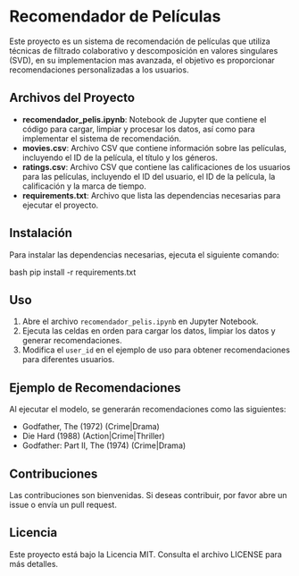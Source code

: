 # Recomendador de Películas

Este proyecto es un sistema de recomendación de películas que utiliza técnicas de filtrado colaborativo y descomposición en valores singulares (SVD), en su implementacion mas avanzada, el objetivo es proporcionar recomendaciones personalizadas a los usuarios.

## Archivos del Proyecto

- **recomendador_pelis.ipynb**: Notebook de Jupyter que contiene el código para cargar, limpiar y procesar los datos, así como para implementar el sistema de recomendación.
- **movies.csv**: Archivo CSV que contiene información sobre las películas, incluyendo el ID de la película, el título y los géneros.
- **ratings.csv**: Archivo CSV que contiene las calificaciones de los usuarios para las películas, incluyendo el ID del usuario, el ID de la película, la calificación y la marca de tiempo.
- **requirements.txt**: Archivo que lista las dependencias necesarias para ejecutar el proyecto.

## Instalación

Para instalar las dependencias necesarias, ejecuta el siguiente comando:

bash
pip install -r requirements.txt


## Uso

1. Abre el archivo `recomendador_pelis.ipynb` en Jupyter Notebook.
2. Ejecuta las celdas en orden para cargar los datos, limpiar los datos y generar recomendaciones.
3. Modifica el `user_id` en el ejemplo de uso para obtener recomendaciones para diferentes usuarios.

## Ejemplo de Recomendaciones

Al ejecutar el modelo, se generarán recomendaciones como las siguientes:

- Godfather, The (1972) (Crime|Drama)
- Die Hard (1988) (Action|Crime|Thriller)
- Godfather: Part II, The (1974) (Crime|Drama)

## Contribuciones

Las contribuciones son bienvenidas. Si deseas contribuir, por favor abre un issue o envía un pull request.

## Licencia

Este proyecto está bajo la Licencia MIT. Consulta el archivo LICENSE para más detalles.